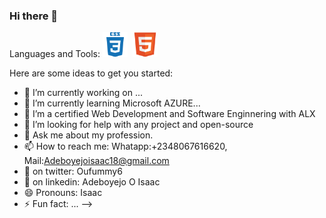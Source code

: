 ### Hi there 👋

<!--
**Olufummy/Olufummy** is a ✨ _special_ ✨ repository because its `README.md` (this file) appears on your GitHub profile.

You can click the Preview link to take a look at your changes.
--->
Languages and Tools:  <img src="https://github.com/devicons/devicon/blob/master/icons/css3/css3-plain-wordmark.svg"  title="CSS3" alt="CSS" width="40" height="40"/>&nbsp;
  <img src="https://github.com/devicons/devicon/blob/master/icons/html5/html5-original.svg" title="HTML5" alt="HTML" width="40" height="40"/>&nbsp;

Here are some ideas to get you started:

- 🔭 I’m currently working on ...
- 🔭 I’m currently learning Microsoft AZURE...
- 🌱 I’m a certified Web Development and Software Enginnering with ALX
- 🤔 I’m looking for help with any project and open-source
- 💬 Ask me about my profession.
- 📫 How to reach me: Whatapp:+2348067616620, Mail:Adeboyejoisaac18@gmail.com
- 💬 on twitter: Oufummy6
- 💬 on linkedin: Adeboyejo O Isaac
- 😄 Pronouns: Isaac
- ⚡ Fun fact: ...
-->
